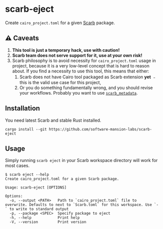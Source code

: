 # scarb-eject

Create `cairo_project.toml` for a given [Scarb] package.

## ⚠️ Caveats

1. **This tool is just a temporary hack, use with caution!**
2. **Scarb team does not serve support for it, use at your own risk!**
3. Scarb philosophy is to avoid necessity for `cairo_project.toml` usage in project, because it is a very low-level
   concept that is hard to reason about. If you find a necessity to use this tool, this means that either:
    1. Scarb does not have Cairo tool packaged as Scarb extension **yet** ﹣ this is the valid use case for this project,
    2. Or you do something fundamentally wrong, and you should revise your workflows. Probably you want to
       use [`scarb_metadata`](https://crates.io/crates/scarb-metadata).

## Installation

You need latest Scarb and stable Rust installed.

```shell
cargo install --git https://github.com/software-mansion-labs/scarb-eject
```

## Usage

Simply running `scarb eject` in your Scarb workspace directory will work for most cases.

```shell
$ scarb eject --help
Create cairo_project.toml for a given Scarb package.

Usage: scarb-eject [OPTIONS]

Options:
  -o, --output <PATH>   Path to `cairo_project.toml` file to overwrite. Defaults to next to `Scarb.toml` for this workspace. Use `-` to write to standard output
  -p, --package <SPEC>  Specify package to eject
  -h, --help            Print help
  -V, --version         Print version
```

[scarb]: https://docs.swmansion.com/scarb/
